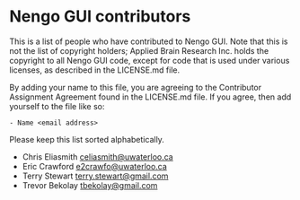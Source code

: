 Nengo GUI contributors
======================

This is a list of people who have contributed to Nengo GUI.
Note that this is not the list of copyright holders;
Applied Brain Research Inc. holds the copyright to
all Nengo GUI code, except for code that is used under
various licenses, as described in the LICENSE.md file.

By adding your name to this file, you are agreeing
to the Contributor Assignment Agreement found in
the LICENSE.md file. If you agree, then add yourself
to the file like so:

```
- Name <email address>
```

Please keep this list sorted alphabetically.

- Chris Eliasmith <celiasmith@uwaterloo.ca>
- Eric Crawford <e2crawfo@uwaterloo.ca>
- Terry Stewart <terry.stewart@gmail.com>
- Trevor Bekolay <tbekolay@gmail.com>
